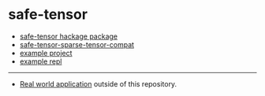 # safe-tensor

 * [safe-tensor hackage package](packages/safe-tensor)
 * [safe-tensor-sparse-tensor-compat](packages/safe-tensor-sparse-tensor-compat)
 * [example project](examples/example)
 * [example repl](examples/repl)

---

 * [Real world application](https://github.com/nilsalex/linear-area-lagrangian/haskell/ansaetze) outside of this repository.
